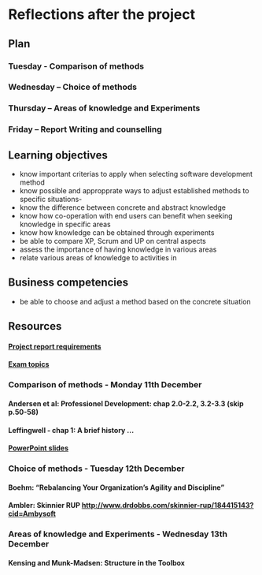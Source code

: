 # Reflections after the project

## Plan
### Tuesday - Comparison of methods
### Wednesday – Choice of methods
### Thursday – Areas of knowledge and Experiments
### Friday – Report Writing and counselling


## Learning objectives
- know important criterias to apply when selecting software development method
- know possible and appropprate ways to adjust established methods to specific situations- 
- know the difference between concrete and abstract knowledge
- know how co-operation with end users can benefit when seeking knowledge in specific areas
- know how knowledge can be obtained through experiments
- be able to compare XP, Scrum and UP on central aspects
- assess the importance of having knowledge in various areas
- relate various areas of knowledge to activities in 

## Business competencies 
- be able to choose and adjust a method based on the concrete situation


## Resources
#### [Project report requirements](https://github.com/Cphdat3sem2018s/SYS-Week3/blob/master/3.%20semester%20SYS%20report%202018.docx)
#### [Exam topics](https://github.com/Cphdat3sem2018s/SYS-Week3/blob/master/Emner%20til%20mundtlig%20eksamen.docx)


### Comparison of methods - Monday 11th December
#### Andersen et al: Professionel Development: chap 2.0-2.2, 3.2-3.3 (skip p.50-58)
#### Leffingwell - chap 1: A brief history ...
#### [PowerPoint slides](https://github.com/Cphdat3sem2018s/SYS-Week3/blob/master/Comparison%20of%20methods%202018.pptx)

### Choice of methods - Tuesday 12th December
#### Boehm: “Rebalancing Your Organization’s Agility and Discipline”
#### Ambler: Skinnier RUP http://www.drdobbs.com/skinnier-rup/184415143?cid=Ambysoft

### Areas of knowledge and Experiments - Wednesday 13th December
#### Kensing and Munk-Madsen: Structure in the Toolbox




